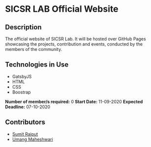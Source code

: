 # SICSR LAB Official Website

## Description
The official website of SICSR Lab. It will be hosted over GitHub Pages showcasing the projects, contribution and events, conducted by the members of the community.

## Technologies in Use
* GatsbyJS
* HTML
* CSS
* Boostrap

**Number of member/s required:** 0
**Start Date:** 11-09-2020
**Expected Deadline:** 07-10-2020

## **Contributors**
* [ Sumit Rajput ](https://github.com/rajputsumit/)
* [ Umang Maheshwari ](https://github.com/umangmahe/)
